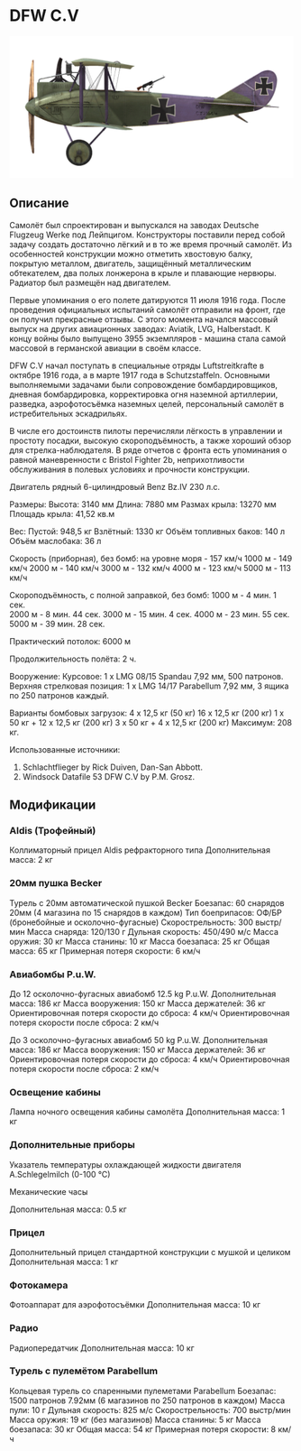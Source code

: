 # DFW C.V

![dfwc5](../images/dfwc5.png)

## Описание

Самолёт был спроектирован и выпускался на заводах Deutsche Flugzeug Werke под Лейпцигом. Конструкторы поставили перед собой задачу создать достаточно лёгкий и в то же время прочный самолёт. Из особенностей конструкции можно отметить хвостовую балку, покрытую металлом, двигатель, защищённый металлическим обтекателем, два полых лонжерона в крыле и плавающие нервюры. Радиатор был размещён над двигателем.

Первые упоминания о его полете датируются 11 июля 1916 года. После проведения официальных испытаний самолёт отправили на фронт, где он получил прекрасные отзывы. С этого момента начался массовый выпуск на других авиационных заводах: Aviatik, LVG, Halberstadt. К концу войны было выпущено 3955 экземпляров - машина стала самой массовой в германской авиации в своём классе.

DFW C.V начал поступать в специальные отряды Luftstreitkrafte в октябре 1916 года, а в марте 1917 года в Schutzstaffeln. Основными выполняемыми задачами были сопровождение бомбардировщиков, дневная бомбардировка, корректировка огня наземной артиллерии, разведка, аэрофотосъёмка наземных целей, персональный самолёт в истребительных эскадрильях.

В числе его достоинств пилоты перечисляли лёгкость в управлении и простоту посадки, высокую скороподъёмность, а также хороший обзор для стрелка-наблюдателя. В ряде отчетов с фронта есть упоминания о равной маневренности с Bristol Fighter 2b, неприхотливости обслуживания в полевых условиях и прочности конструкции.


Двигатель рядный 6-цилиндровый Benz Bz.IV 230 л.с.

Размеры:
Высота: 3140 мм
Длина: 7880 мм
Размах крыла: 13270 мм
Площадь крыла: 41,52 кв.м

Вес:
Пустой: 948,5 кг 
Взлётный: 1330 кг
Объём топливных баков: 140 л
Объём маслобакa: 36 л    

Скорость (приборная), без бомб:
на уровне моря - 157 км/ч
1000 м - 149 км/ч
2000 м - 140 км/ч
3000 м - 132 км/ч
4000 м - 123 км/ч
5000 м - 113 км/ч

Скороподъёмность, с полной заправкой, без бомб:
1000 м - 4 мин. 1 сек.  
2000 м - 8 мин. 44 сек. 
3000 м - 15 мин. 4 сек. 
4000 м - 23 мин. 55 сек.
5000 м - 39 мин. 28 сек.

Практический потолок: 6000 м

Продолжительность полёта: 2 ч.

Вооружение:
Курсовое: 1 х LMG 08/15 Spandau 7,92 мм, 500 патронов.
Верхняя стрелковая позиция: 1 х LMG 14/17 Parabellum 7,92 мм, 3 ящика по 250 патронов каждый.

Варианты бомбовых загрузок:
4 x 12,5 кг (50 кг)
16 x 12,5 кг (200 кг)
1 x 50 кг + 12 x 12,5 кг (200 кг)
3 x 50 кг + 4 x 12,5 кг (200 кг)
Максимум: 208 кг.

Использованные источники:
1) Schlachtflieger by Rick Duiven, Dan-San Abbott.
2) Windsock Datafile 53 DFW C.V by P.M. Grosz.

## Модификации

### Aldis (Трофейный)

Коллиматорный прицел Aldis рефракторного типа
Дополнительная масса: 2 кг

### 20мм пушка Becker

Турель с 20мм автоматической пушкой Becker
Боезапас: 60 снарядов 20мм (4 магазина по 15 снарядов в каждом)
Тип боеприпасов: ОФ/БР (бронебойные и осколочно-фугасные)
Скорострельность: 300 выстр/мин
Масса снаряда: 120/130 г
Дульная скорость: 450/490 м/с
Масса оружия: 30 кг
Масса станины: 10 кг
Масса боезапаса: 25 кг
Общая масса: 65 кг
Примерная потеря скорости: 6 км/ч
### Авиабомбы P.u.W.

До 12 осколочно-фугасных авиабомб 12.5 kg P.u.W.
Дополнительная масса: 186 кг
Масса вооружения: 150 кг
Масса держателей: 36 кг
Ориентировочная потеря скорости до сброса: 4 км/ч
Ориентировочная потеря скорости после сброса: 2 км/ч

До 3 осколочно-фугасных авиабомб 50 kg P.u.W.
Дополнительная масса: 186 кг
Масса вооружения: 150 кг
Масса держателей: 36 кг
Ориентировочная потеря скорости до сброса: 4 км/ч
Ориентировочная потеря скорости после сброса: 2 км/ч
### Освещение кабины

Лампа ночного освещения кабины самолёта
Дополнительная масса: 1 кг

### Дополнительные приборы

Указатель температуры охлаждающей жидкости двигателя A.Schlegelmilch (0-100 °C)

Механические часы

Дополнительная масса: 0.5 кг
### Прицел

Дополнительный прицел стандартной конструкции с мушкой и целиком
Дополнительная масса: 1 кг

### Фотокамера

Фотоаппарат для аэрофотосъёмки 
Дополнительная масса: 10 кг

### Радио

Радиопередатчик
Дополнительная масса: 10 кг
### Турель с пулемётом Parabellum

Кольцевая турель со спаренными пулеметами Parabellum
Боезапас: 1500 патронов 7.92мм (6 магазинов по 250 патронов в каждом)
Масса пули: 10 г
Дульная скорость: 825 м/с
Скорострельность: 700 выстр/мин
Масса оружия: 19 кг (без магазинов)
Масса станины: 5 кг
Масса боезапаса: 30 кг
Общая масса: 54 кг
Примерная потеря скорости: 8 км/ч